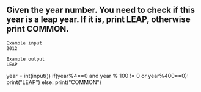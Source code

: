 ## Given the year number. You need to check if this year is a leap year. If it is, print LEAP, otherwise print COMMON.

```
Example input
2012

Example output
LEAP
```

year = int(input())
if(year%4==0 and year % 100 != 0 or year%400==0):
  print("LEAP")
else:
  print("COMMON")
 

